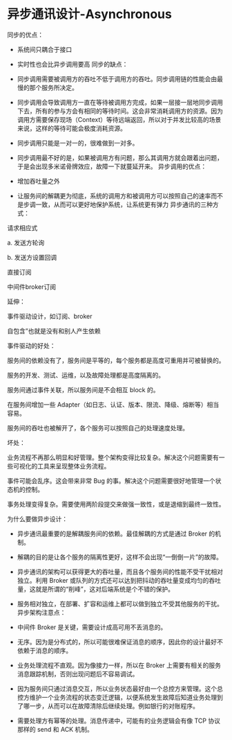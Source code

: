 # 异步通讯设计-Asynchronous

同步的优点：

* 系统间只耦合于接口
* 实时性也会比异步调用要高
同步的缺点：

* 同步调用需要被调用方的吞吐不低于调用方的吞吐。同步调用链的性能会由最慢的那个服务所决定。
* 同步调用会导致调用方一直在等待被调用方完成，如果一层接一层地同步调用下去，所有的参与方会有相同的等待时间。这会非常消耗调用方的资源。因为调用方需要保存现场（Context）等待远端返回，所以对于并发比较高的场景来说，这样的等待可能会极度消耗资源。
* 同步调用只能是一对一的，很难做到一对多。
* 同步调用最不好的是，如果被调用方有问题，那么其调用方就会跟着出问题，于是会出现多米诺骨牌效应，故障一下就蔓延开来。
异步调用的优点：

* 增加吞吐量之外
* 让服务间的解耦更为彻底，系统的调用方和被调用方可以按照自己的速率而不是步调一致，从而可以更好地保护系统，让系统更有弹力
异步通讯的三种方式：

请求相应式

a. 发送方轮询

b. 发送方设置回调

直接订阅

中间件broker订阅  



延伸： 

事件驱动设计，如订阅、broker

自包含”也就是没有和别人产生依赖

事件驱动的好处：

服务间的依赖没有了，服务间是平等的，每个服务都是高度可重用并可被替换的。

服务的开发、测试、运维，以及故障处理都是高度隔离的。

服务间通过事件关联，所以服务间是不会相互 block 的。

在服务间增加一些 Adapter（如日志、认证、版本、限流、降级、熔断等）相当容易。

服务间的吞吐也被解开了，各个服务可以按照自己的处理速度处理。

坏处：

业务流程不再那么明显和好管理。整个架构变得比较复杂。解决这个问题需要有一些可视化的工具来呈现整体业务流程。

事件可能会乱序。这会带来非常 Bug 的事。解决这个问题需要很好地管理一个状态机的控制。

事务处理变得复杂。需要使用两阶段提交来做强一致性，或是退缩到最终一致性。

为什么要做异步设计：

* 异步通讯最重要的是解耦服务间的依赖。最佳解耦的方式是通过 Broker 的机制。
* 解耦的目的是让各个服务的隔离性更好，这样不会出现“一倒倒一片”的故障。
* 异步通讯的架构可以获得更大的吞吐量，而且各个服务间的性能不受干扰相对独立。利用 Broker 或队列的方式还可以达到把抖动的吞吐量变成均匀的吞吐量，这就是所谓的“削峰”，这对后端系统是个不错的保护。
* 服务相对独立，在部署、扩容和运维上都可以做到独立不受其他服务的干扰。
异步架构注意点：

* 中间件 Broker 是关键，需要设计成高可用不丢消息的。
* 无序。因为是分布式的，所以可能很难保证消息的顺序，因此你的设计最好不依赖于消息的顺序。
* 业务处理流程不直观。因为像接力一样，所以在 Broker 上需要有相关的服务消息跟踪机制，否则出现问题后不容易调试。
* 因为服务间只通过消息交互，所以业务状态最好由一个总控方来管理。这个总控方维护一个业务流程的状态变迁逻辑，以便系统发生故障后知道业务处理到了哪一步，从而可以在故障清除后继续处理。例如银行的对账程序。
* 需要处理方有幂等的处理。消息传递中，可能有的业务逻辑会有像 TCP 协议那样的 send 和 ACK 机制。

